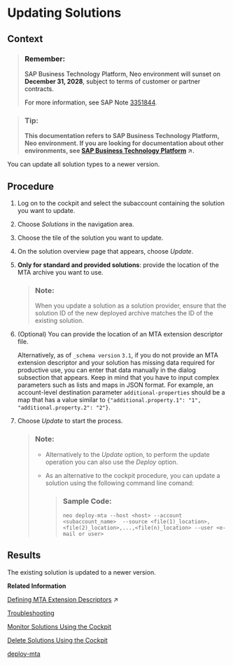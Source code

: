 <!-- loio4bec3f17a2f4482292250fb1d18780da -->

# Updating Solutions



<a name="loio4bec3f17a2f4482292250fb1d18780da__context_zjc_2sc_wbb"/>

## Context

> ### Remember:  
> SAP Business Technology Platform, Neo environment will sunset on **December 31, 2028**, subject to terms of customer or partner contracts.
> 
> For more information, see SAP Note [3351844](https://me.sap.com/notes/3351844).

> ### Tip:  
> **This documentation refers to SAP Business Technology Platform, Neo environment. If you are looking for documentation about other environments, see [SAP Business Technology Platform](https://help.sap.com/viewer/65de2977205c403bbc107264b8eccf4b/Cloud/en-US/6a2c1ab5a31b4ed9a2ce17a5329e1dd8.html "SAP Business Technology Platform (SAP BTP) is an integrated offering comprised of four technology portfolios: database and data management, application development and integration, analytics, and intelligent technologies. The platform offers users the ability to turn data into business value, compose end-to-end business processes, and build and extend SAP applications quickly.") :arrow_upper_right:.**

You can update all solution types to a newer version.



## Procedure

1.  Log on to the cockpit and select the subaccount containing the solution you want to update.

2.  Choose *Solutions* in the navigation area.

3.  Choose the tile of the solution you want to update.

4.  On the solution overview page that appears, choose *Update*.

5.  **Only for standard and provided solutions**: provide the location of the MTA archive you want to use.

    > ### Note:  
    > When you update a solution as a solution provider, ensure that the solution ID of the new deployed archive matches the ID of the existing solution.

6.  \(Optional\) You can provide the location of an MTA extension descriptor file.

    Alternatively, as of `_schema version` `3.1`, if you do not provide an MTA extension descriptor and your solution has missing data required for productive use, you can enter that data manually in the dialog subsection that appears. Keep in mind that you have to input complex parameters such as lists and maps in JSON format. For example, an account-level destination parameter `additional-properties` should be a map that has a value similar to `{"additional.property.1": "1", "additional.property.2": "2"}`.

7.  Choose *Update* to start the process.

    > ### Note:  
    > -   Alternatively to the *Update* option, to perform the update operation you can also use the *Deploy* option.
    > -   As an alternative to the cockpit procedure, you can update a solution using the following command line comand:
    > 
    >     > ### Sample Code:  
    >     > ```
    >     > neo deploy-mta --host <host> --account <subaccount_name>  --source <file(1)_location>,<file(2)_location>,...,<file(n)_location> --user <e-mail or user>
    >     > ```




<a name="loio4bec3f17a2f4482292250fb1d18780da__result_dqq_rct_2bb"/>

## Results

The existing solution is updated to a newer version.

**Related Information**  


 <?sap-ot O2O class="- topic/link " href="c4f0d850b6ba46089a76d53ab805c9e6.xml" text="" desc="" xtrc="link:1" xtrf="file:/home/builder/src/dita-all/jjq1673438782153/loio9fe952ba277c471bbad80cd40548bb84_en-US/src/content/localization/en-us/4bec3f17a2f4482292250fb1d18780da.xml" output-class="" outputTopicFile="file:/home/builder/tp.net.sf.dita-ot/2.3/plugins/com.elovirta.dita.markdown_1.3.0/xsl/dita2markdownImpl.xsl" ?> 

[Defining MTA Extension Descriptors](https://help.sap.com/viewer/65de2977205c403bbc107264b8eccf4b/Cloud/en-US/50df803465324d36851c79fd07e8972c.html "") :arrow_upper_right:

[Troubleshooting](troubleshooting-b3f6b49.md "")

[Monitor Solutions Using the Cockpit](monitor-solutions-using-the-cockpit-5d5debc.md "When deployed to your SAP BTP subaccount, a solution consists of various solution components. Each solution component originates from a certain MTA module that in turn can result in several solution components. That is, one MTA module corresponds to given solution components.")

[Delete Solutions Using the Cockpit](delete-solutions-using-the-cockpit-0f1844f.md "Delete a solution from your subaccount following the steps for the corresponding solution types.")

[deploy-mta](../50-administration-and-ops-neo/deploy-mta-1e12331.md "This command deploys Multitarget Application (MTA) archives. One or more than one MTA archives can be deployed to your subaccount in one go.")

